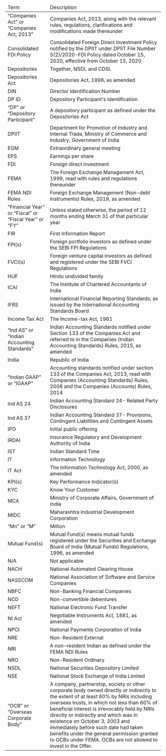<table><thead><tr><td>Term</td><td>Description</td></tr></thead><tbody><tr><td>“Companies Act” or “Companies Act, 2013”</td><td>Companies Act, 2013, along with the relevant rules, regulations, clarifications and modifications made thereunder</td></tr><tr><td>Consolidated FDI Policy</td><td>Consolidated Foreign Direct Investment Policy notified by the DPIIT under DPIIT File Number 5(2)/2020-FDI Policy dated October 15, 2020, effective from October 15, 2020</td></tr><tr><td>Depositories</td><td>Together, NSDL and CDSL</td></tr><tr><td>Depositories Act</td><td>Depositories Act, 1996, as amended</td></tr><tr><td>DIN</td><td>Director Identification Number</td></tr><tr><td>DP ID</td><td>Depository Participant's Identification</td></tr><tr><td>“DP” or “Depository Participant”</td><td>A depository participant as defined under the Depositories Act</td></tr><tr><td>DPIIT</td><td>Department for Promotion of Industry and Internal Trade, Ministry of Commerce and Industry, Government of India</td></tr><tr><td>EGM</td><td>Extraordinary general meeting</td></tr><tr><td>EPS</td><td>Earnings per share</td></tr><tr><td>FDI</td><td>Foreign direct investment</td></tr><tr><td>FEMA</td><td>The Foreign Exchange Management Act, 1999, read with rules and regulations thereunder</td></tr><tr><td>FEMA NDI Rules</td><td>Foreign Exchange Management (Non-debt Instruments) Rules, 2019, as amended</td></tr><tr><td>“Financial Year” or “Fiscal” or “Fiscal Year” or “FY”</td><td>Unless stated otherwise, the period of 12 months ending March 31 of that particular year</td></tr><tr><td>FIR</td><td>First Information Report</td></tr><tr><td>FPI(s)</td><td>Foreign portfolio investors as defined under the SEBI FPI Regulations</td></tr><tr><td>FVCI(s)</td><td>Foreign venture capital investors as defined and registered under the SEBI FVCI Regulations</td></tr><tr><td>HUF</td><td>Hindu undivided family</td></tr><tr><td>ICAI</td><td>The Institute of Chartered Accountants of India</td></tr><tr><td>IFRS</td><td>International Financial Reporting Standards, as issued by the International Accounting Standards Board</td></tr><tr><td>Income Tax Act</td><td>The Income-tax Act, 1961</td></tr><tr><td>“Ind AS” or “Indian Accounting Standards”</td><td>Indian Accounting Standards notified under Section 133 of the Companies Act and referred to in the Companies (Indian Accounting Standards) Rules, 2015, as amended</td></tr><tr><td>India</td><td>Republic of India</td></tr><tr><td>“Indian GAAP” or “IGAAP”</td><td>Accounting standards notified under section 133 of the Companies Act, 2013, read with Companies (Accounting Standards) Rules, 2006 and the Companies (Accounts) Rules, 2014</td></tr><tr><td>Ind AS 24</td><td>Indian Accounting Standard 24- Related Party Disclosures</td></tr><tr><td>Ind AS 37</td><td>Indian Accounting Standard 37- Provisions, Contingent Liabilities and Contingent Assets</td></tr><tr><td>IPO</td><td>Initial public offering</td></tr><tr><td>IRDAI</td><td>Insurance Regulatory and Development Authority of India</td></tr><tr><td>IST</td><td>Indian Standard Time</td></tr><tr><td>IT</td><td>Information Technology</td></tr><tr><td>IT Act</td><td>The Information Technology Act, 2000, as amended</td></tr><tr><td>KPI(s)</td><td>Key Performance Indicator(s)</td></tr><tr><td>KYC</td><td>Know Your Customer</td></tr><tr><td>MCA</td><td>Ministry of Corporate Affairs, Government of India</td></tr><tr><td>MIDC</td><td>Maharashtra Industrial Development Corporation</td></tr><tr><td>“Mn” or “M”</td><td>Million</td></tr><tr><td>Mutual Fund(s)</td><td>Mutual Fund(s) means mutual funds registered under the Securities and Exchange Board of India (Mutual Funds) Regulations, 1996, as amended</td></tr><tr><td>N/A</td><td>Not applicable</td></tr><tr><td>NACH</td><td>National Automated Clearing House</td></tr><tr><td>NASSCOM</td><td>National Association of Software and Service Companies</td></tr><tr><td>NBFC</td><td>Non-Banking Financial Companies</td></tr><tr><td>NCD</td><td>Non-convertible debentures</td></tr><tr><td>NEFT</td><td>National Electronic Fund Transfer</td></tr><tr><td>NI Act</td><td>Negotiable Instruments Act, 1881, as amended</td></tr><tr><td>NPCI</td><td>National Payments Corporation of India</td></tr><tr><td>NRE</td><td>Non-Resident External</td></tr><tr><td>NRI</td><td>A non-resident Indian as defined under the FEMA NDI Rules</td></tr><tr><td>NRO</td><td>Non-Resident Ordinary</td></tr><tr><td>NSDL</td><td>National Securities Depository Limited</td></tr><tr><td>NSE</td><td>National Stock Exchange of India Limited</td></tr><tr><td>“OCB” or “Overseas Corporate Body”</td><td>A company, partnership, society or other corporate body owned directly or indirectly to the extent of at least 60% by NRIs including overseas trusts, in which not less than 60% of beneficial interest is irrevocably held by NRIs directly or indirectly and which was in existence on October 3, 2003 and immediately before such date had taken benefits under the general permission granted to OCBs under FEMA. OCBs are not allowed to invest in the Offer.</td></tr></tbody></table>
